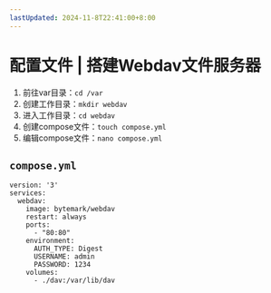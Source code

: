 ```yaml
---
lastUpdated: 2024-11-8T22:41:00+8:00
---
```


# 配置文件 | 搭建Webdav文件服务器

1. 前往var目录：```cd /var```
2. 创建工作目录：```mkdir webdav```
3. 进入工作目录：```cd webdav```
4. 创建compose文件：```touch compose.yml```
5. 编辑compose文件：```nano compose.yml```

## ```compose.yml```

```yml{10,11}
version: '3'
services:
  webdav:
    image: bytemark/webdav
    restart: always
    ports:
      - "80:80"
    environment:
      AUTH_TYPE: Digest
      USERNAME: admin
      PASSWORD: 1234
    volumes:
      - ./dav:/var/lib/dav
```